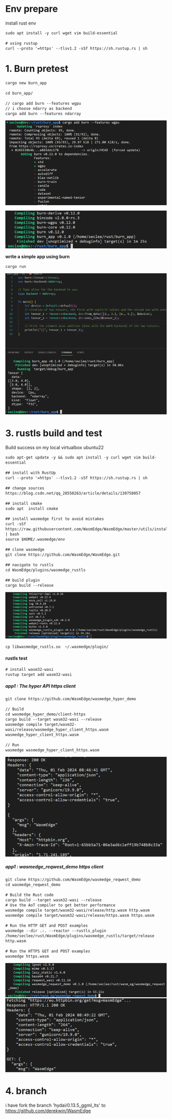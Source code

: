 # Env prepare
install rust env
```
sudo apt install -y curl wget vim build-essential

# using rustup
curl --proto '=https' --tlsv1.2 -sSf https://sh.rustup.rs | sh
```

# 1. Burn pretest
```
cargo new burn_app

cd burn_app/

// cargo add burn --features wgpu
// i choose ndarry as backend
cargo add burn --features ndarray
```
![](pics/1.png)

![](pics/2.png)

**write a simple app using burn**
```
cargo run
```
![](pics/3.png)

# 3. rustls build and test
Build success on my local virtualbox ubuntu22

```
sudo apt-get update -y && sudo apt install -y curl wget vim build-essential

## install with RustUp
curl --proto '=https' --tlsv1.2 -sSf https://sh.rustup.rs | sh

## change sources
https://blog.csdn.net/qq_28550263/article/details/130758057

## install cmake 
sudo apt  install cmake

## install wasmedge first to avoid mistakes
curl -sSf https://raw.githubusercontent.com/WasmEdge/WasmEdge/master/utils/install.sh | bash
source $HOME/.wasmedge/env

## clone wasmedge
git clone https://github.com/WasmEdge/WasmEdge.git

## navigate to rustls
cd WasmEdge/plugins/wasmedge_rustls

## build plugin
cargo build --release
```
![](pics/4.png)

```
cp libwasmedge_rustls.so  ~/.wasmedge/plugin/
```

#### rustls test
```
# install wasm32-wasi
rustup target add wasm32-wasi
```

##### app1 : The hyper API https client
```
git clone https://github.com/WasmEdge/wasmedge_hyper_demo

// Build
cd wasmedge_hyper_demo/client-https
cargo build --target wasm32-wasi --release
wasmedge compile target/wasm32-wasi/release/wasmedge_hyper_client_https.wasm wasmedge_hyper_client_https.wasm

// Run
wasmedge wasmedge_hyper_client_https.wasm
```
![](pics/5.png)


##### app1 : wasmedge_reqwest_demo https client
```
git clone https://github.com/WasmEdge/wasmedge_reqwest_demo
cd wasmedge_reqwest_demo

# Build the Rust code
cargo build --target wasm32-wasi --release
# Use the AoT compiler to get better performance
wasmedge compile target/wasm32-wasi/release/http.wasm http.wasm
wasmedge compile target/wasm32-wasi/release/https.wasm https.wasm

# Run the HTTP GET and POST examples
wasmedge --dir .:. --reactor --rustls_plugin /home/seclee/rust/WasmEdge/plugins/wasmedge_rustls/target/release http.wasm

# Run the HTTPS GET and POST examples
wasmedge https.wasm
```
![](pics/6.png)
![](pics/7.png)

# 4. branch 
i have fork the branch 'hydai/0.13.5_ggml_lts' to https://github.com/derekwin/WasmEdge